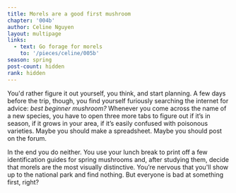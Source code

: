 ```yaml
---
title: Morels are a good first mushroom
chapter: '004b'
author: Celine Nguyen
layout: multipage
links:
  - text: Go forage for morels
    to: '/pieces/celine/005b'
season: spring
post-count: hidden
rank: hidden
---
```


You'd rather figure it out yourself, you think, and start planning. A few days before the trip, though, you find yourself furiously searching the internet for advice: *best beginner mushroom?* Whenever you come across the name of a new species, you have to open three more tabs to figure out if it’s in season, if it grows in your area, if it’s easily confused with poisonous varieties. Maybe you should make a spreadsheet. Maybe you should post on the forum.

In the end you do neither. You use your lunch break to print off a few identification guides for spring mushrooms and, after studying them, decide that morels are the most visually distinctive. You’re nervous that you'll show up to the national park and find nothing.  But everyone is bad at something first, right?
